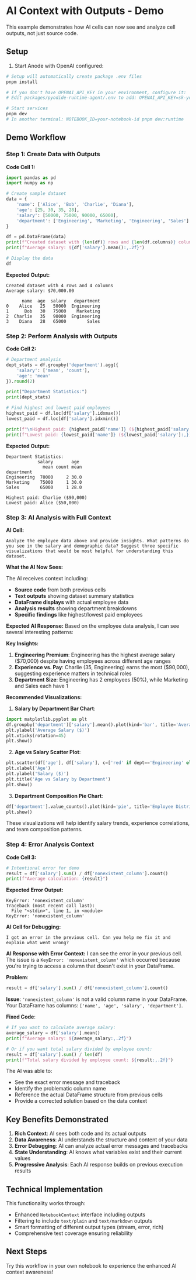 # AI Context with Outputs - Demo

This example demonstrates how AI cells can now see and analyze cell outputs, not just source code.

## Setup

1. Start Anode with OpenAI configured:
```bash
# Setup will automatically create package .env files
pnpm install

# If you don't have OPENAI_API_KEY in your environment, configure it:
# Edit packages/pyodide-runtime-agent/.env to add: OPENAI_API_KEY=sk-your-key-here

# Start services
pnpm dev
# In another terminal: NOTEBOOK_ID=your-notebook-id pnpm dev:runtime
```

## Demo Workflow

### Step 1: Create Data with Outputs

**Code Cell 1:**
```python
import pandas as pd
import numpy as np

# Create sample dataset
data = {
    'name': ['Alice', 'Bob', 'Charlie', 'Diana'],
    'age': [25, 30, 35, 28],
    'salary': [50000, 75000, 90000, 65000],
    'department': ['Engineering', 'Marketing', 'Engineering', 'Sales']
}

df = pd.DataFrame(data)
print(f"Created dataset with {len(df)} rows and {len(df.columns)} columns")
print(f"Average salary: ${df['salary'].mean():,.2f}")

# Display the data
df
```

**Expected Output:**
```
Created dataset with 4 rows and 4 columns
Average salary: $70,000.00

      name  age  salary   department
0    Alice   25   50000  Engineering
1      Bob   30   75000    Marketing
2  Charlie   35   90000  Engineering
3    Diana   28   65000        Sales
```

### Step 2: Perform Analysis with Outputs

**Code Cell 2:**
```python
# Department analysis
dept_stats = df.groupby('department').agg({
    'salary': ['mean', 'count'],
    'age': 'mean'
}).round(2)

print("Department Statistics:")
print(dept_stats)

# Find highest and lowest paid employees
highest_paid = df.loc[df['salary'].idxmax()]
lowest_paid = df.loc[df['salary'].idxmin()]

print(f"\nHighest paid: {highest_paid['name']} (${highest_paid['salary']:,})")
print(f"Lowest paid: {lowest_paid['name']} (${lowest_paid['salary']:,})")
```

**Expected Output:**
```
Department Statistics:
            salary       age
              mean count mean
department               
Engineering  70000     2 30.0
Marketing    75000     1 30.0
Sales        65000     1 28.0

Highest paid: Charlie ($90,000)
Lowest paid: Alice ($50,000)
```

### Step 3: AI Analysis with Full Context

**AI Cell:**
```
Analyze the employee data above and provide insights. What patterns do you see in the salary and demographic data? Suggest three specific visualizations that would be most helpful for understanding this dataset.
```

**What the AI Now Sees:**

The AI receives context including:
- **Source code** from both previous cells
- **Text outputs** showing dataset summary statistics
- **DataFrame displays** with actual employee data
- **Analysis results** showing department breakdowns
- **Specific findings** like highest/lowest paid employees

**Expected AI Response:**
Based on the employee data analysis, I can see several interesting patterns:

**Key Insights:**
1. **Engineering Premium**: Engineering has the highest average salary ($70,000) despite having employees across different age ranges
2. **Experience vs. Pay**: Charlie (35, Engineering) earns the most ($90,000), suggesting experience matters in technical roles
3. **Department Size**: Engineering has 2 employees (50%), while Marketing and Sales each have 1

**Recommended Visualizations:**

1. **Salary by Department Bar Chart**:
```python
import matplotlib.pyplot as plt
df.groupby('department')['salary'].mean().plot(kind='bar', title='Average Salary by Department')
plt.ylabel('Average Salary ($)')
plt.xticks(rotation=45)
plt.show()
```

2. **Age vs Salary Scatter Plot**:
```python
plt.scatter(df['age'], df['salary'], c=['red' if dept=='Engineering' else 'blue' if dept=='Marketing' else 'green' for dept in df['department']])
plt.xlabel('Age')
plt.ylabel('Salary ($)')
plt.title('Age vs Salary by Department')
plt.show()
```

3. **Department Composition Pie Chart**:
```python
df['department'].value_counts().plot(kind='pie', title='Employee Distribution by Department', autopct='%1.1f%%')
plt.show()
```

These visualizations will help identify salary trends, experience correlations, and team composition patterns.

### Step 4: Error Analysis Context

**Code Cell 3:**
```python
# Intentional error for demo
result = df['salary'].sum() / df['nonexistent_column'].count()
print(f"Average calculation: {result}")
```

**Expected Error Output:**
```
KeyError: 'nonexistent_column'
Traceback (most recent call last):
  File "<stdin>", line 1, in <module>
KeyError: 'nonexistent_column'
```

**AI Cell for Debugging:**
```
I got an error in the previous cell. Can you help me fix it and explain what went wrong?
```

**AI Response with Error Context:**
I can see the error in your previous cell. The issue is a `KeyError: 'nonexistent_column'` which occurred because you're trying to access a column that doesn't exist in your DataFrame.

**Problem**: 
```python
result = df['salary'].sum() / df['nonexistent_column'].count()
```

**Issue**: `'nonexistent_column'` is not a valid column name in your DataFrame. Your DataFrame has columns: `['name', 'age', 'salary', 'department']`.

**Fixed Code**:
```python
# If you want to calculate average salary:
average_salary = df['salary'].mean()
print(f"Average salary: ${average_salary:,.2f}")

# Or if you want total salary divided by employee count:
result = df['salary'].sum() / len(df)
print(f"Total salary divided by employee count: ${result:,.2f}")
```

The AI was able to:
- See the exact error message and traceback
- Identify the problematic column name
- Reference the actual DataFrame structure from previous cells
- Provide a corrected solution based on the data context

## Key Benefits Demonstrated

1. **Rich Context**: AI sees both code and its actual outputs
2. **Data Awareness**: AI understands the structure and content of your data
3. **Error Debugging**: AI can analyze actual error messages and tracebacks
4. **State Understanding**: AI knows what variables exist and their current values
5. **Progressive Analysis**: Each AI response builds on previous execution results

## Technical Implementation

This functionality works through:
- Enhanced `NotebookContext` interface including outputs
- Filtering to include `text/plain` and `text/markdown` outputs
- Smart formatting of different output types (stream, error, rich)
- Comprehensive test coverage ensuring reliability

## Next Steps

Try this workflow in your own notebook to experience the enhanced AI context awareness!